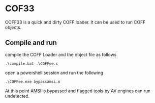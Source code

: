 # COF33 

COFF33 is a quick and dirty COFF loader. It can be used to run COFF objects. 

## Compile and run 

compile the COFF Loader and the object file as follows 

```
.\compile.bat .\COFFee.c
```

open a powershell session and run the following 

```
.\COFFee.exe bypassamsi.o
```
At this point AMSI is bypassed and flagged tools by AV engines can run undetected. 

